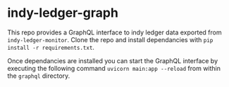 # indy-ledger-graph
This repo provides a GraphQL interface to indy ledger data exported from `indy-ledger-monitor`.
Clone the repo and install dependancies with `pip install -r requirements.txt`.

Once dependancies are installed you can start the GraphQL interface by executing the following command `uvicorn main:app --reload` from within the `graphql` directory.

